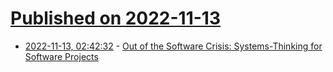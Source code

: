 # [Published on 2022-11-13](index.md)

* [2022-11-13, 02:42:32](https://lobste.rs/s/wiooyx/out_software_crisis_systems_thinking_for) - [Out of the Software Crisis: Systems-Thinking for Software Projects](https://softwarecrisis.baldurbjarnason.com/)
